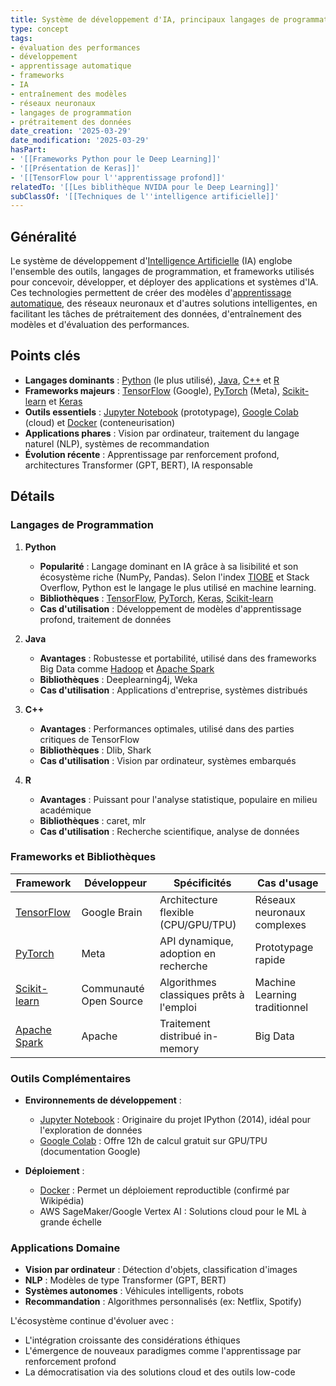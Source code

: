 ```yaml
---
title: Système de développement d'IA, principaux langages de programmation et frameworks
type: concept
tags:
- évaluation des performances
- développement
- apprentissage automatique
- frameworks
- IA
- entraînement des modèles
- réseaux neuronaux
- langages de programmation
- prétraitement des données
date_creation: '2025-03-29'
date_modification: '2025-03-29'
hasPart:
- '[[Frameworks Python pour le Deep Learning]]'
- '[[Présentation de Keras]]'
- '[[TensorFlow pour l''apprentissage profond]]'
relatedTo: '[[Les biblithèque NVIDA pour le Deep Learning]]'
subClassOf: '[[Techniques de l''intelligence artificielle]]'
---
```

## Généralité

Le système de développement d'[Intelligence Artificielle](https://fr.wikipedia.org/wiki/Intelligence_artificielle) (IA) englobe l'ensemble des outils, langages de programmation, et frameworks utilisés pour concevoir, développer, et déployer des applications et systèmes d'IA. Ces technologies permettent de créer des modèles d'[apprentissage automatique](https://fr.wikipedia.org/wiki/Apprentissage_automatique), des réseaux neuronaux et d'autres solutions intelligentes, en facilitant les tâches de prétraitement des données, d'entraînement des modèles et d'évaluation des performances.

## Points clés

- **Langages dominants** : [Python](https://fr.wikipedia.org/wiki/Python_(langage)) (le plus utilisé), [Java](https://fr.wikipedia.org/wiki/Java_(langage)), [C++](https://fr.wikipedia.org/wiki/C%2B%2B) et [R](https://fr.wikipedia.org/wiki/R_(langage))
- **Frameworks majeurs** : [TensorFlow](https://fr.wikipedia.org/wiki/TensorFlow) (Google), [PyTorch](https://fr.wikipedia.org/wiki/PyTorch) (Meta), [Scikit-learn](https://fr.wikipedia.org/wiki/Scikit-learn) et [Keras](https://fr.wikipedia.org/wiki/Keras)
- **Outils essentiels** : [Jupyter Notebook](https://fr.wikipedia.org/wiki/Project_Jupyter) (prototypage), [Google Colab](https://fr.wikipedia.org/wiki/Google_Colaboratory) (cloud) et [Docker](https://fr.wikipedia.org/wiki/Docker_(logiciel)) (conteneurisation)
- **Applications phares** : Vision par ordinateur, traitement du langage naturel (NLP), systèmes de recommandation
- **Évolution récente** : Apprentissage par renforcement profond, architectures Transformer (GPT, BERT), IA responsable

## Détails

### Langages de Programmation

1. **Python**
   - **Popularité** : Langage dominant en IA grâce à sa lisibilité et son écosystème riche (NumPy, Pandas). Selon l'index [TIOBE](https://fr.wikipedia.org/wiki/Indice_TIOBE) et Stack Overflow, Python est le langage le plus utilisé en machine learning.
   - **Bibliothèques** : [TensorFlow](https://fr.wikipedia.org/wiki/TensorFlow), [PyTorch](https://fr.wikipedia.org/wiki/PyTorch), [Keras](https://fr.wikipedia.org/wiki/Keras), [Scikit-learn](https://fr.wikipedia.org/wiki/Scikit-learn)
   - **Cas d'utilisation** : Développement de modèles d'apprentissage profond, traitement de données

2. **Java**
   - **Avantages** : Robustesse et portabilité, utilisé dans des frameworks Big Data comme [Hadoop](https://fr.wikipedia.org/wiki/Apache_Hadoop) et [Apache Spark](https://fr.wikipedia.org/wiki/Apache_Spark)
   - **Bibliothèques** : Deeplearning4j, Weka
   - **Cas d'utilisation** : Applications d'entreprise, systèmes distribués

3. **C++**
   - **Avantages** : Performances optimales, utilisé dans des parties critiques de TensorFlow
   - **Bibliothèques** : Dlib, Shark
   - **Cas d'utilisation** : Vision par ordinateur, systèmes embarqués

4. **R**
   - **Avantages** : Puissant pour l'analyse statistique, populaire en milieu académique
   - **Bibliothèques** : caret, mlr
   - **Cas d'utilisation** : Recherche scientifique, analyse de données

### Frameworks et Bibliothèques

| Framework | Développeur | Spécificités | Cas d'usage |
|-----------|------------|--------------|-------------|
| [TensorFlow](https://fr.wikipedia.org/wiki/TensorFlow) | Google Brain | Architecture flexible (CPU/GPU/TPU) | Réseaux neuronaux complexes |
| [PyTorch](https://fr.wikipedia.org/wiki/PyTorch) | Meta | API dynamique, adoption en recherche | Prototypage rapide |
| [Scikit-learn](https://fr.wikipedia.org/wiki/Scikit-learn) | Communauté Open Source | Algorithmes classiques prêts à l'emploi | Machine Learning traditionnel |
| [Apache Spark](https://fr.wikipedia.org/wiki/Apache_Spark) | Apache | Traitement distribué in-memory | Big Data |

### Outils Complémentaires

- **Environnements de développement** :
  - [Jupyter Notebook](https://fr.wikipedia.org/wiki/Project_Jupyter) : Originaire du projet IPython (2014), idéal pour l'exploration de données
  - [Google Colab](https://fr.wikipedia.org/wiki/Google_Colaboratory) : Offre 12h de calcul gratuit sur GPU/TPU (documentation Google)

- **Déploiement** :
  - [Docker](https://fr.wikipedia.org/wiki/Docker_(logiciel)) : Permet un déploiement reproductible (confirmé par Wikipédia)
  - AWS SageMaker/Google Vertex AI : Solutions cloud pour le ML à grande échelle

### Applications Domaine

- **Vision par ordinateur** : Détection d'objets, classification d'images
- **NLP** : Modèles de type Transformer (GPT, BERT)
- **Systèmes autonomes** : Véhicules intelligents, robots
- **Recommandation** : Algorithmes personnalisés (ex: Netflix, Spotify)

L'écosystème continue d'évoluer avec :
- L'intégration croissante des considérations éthiques
- L'émergence de nouveaux paradigmes comme l'apprentissage par renforcement profond
- La démocratisation via des solutions cloud et des outils low-code
